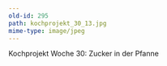 ```yaml
---
old-id: 295
path: kochprojekt_30_13.jpg
mime-type: image/jpeg
---
```

Kochprojekt Woche 30:
Zucker in der Pfanne
